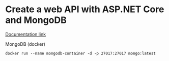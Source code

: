 # Create a web API with ASP.NET Core and MongoDB

[Documentation link](https://learn.microsoft.com/en-us/aspnet/core/tutorials/first-mongo-app?view=aspnetcore-7.0&tabs=visual-studio-code)


MongoDB (docker)

```
docker run --name mongodb-container -d -p 27017:27017 mongo:latest
```